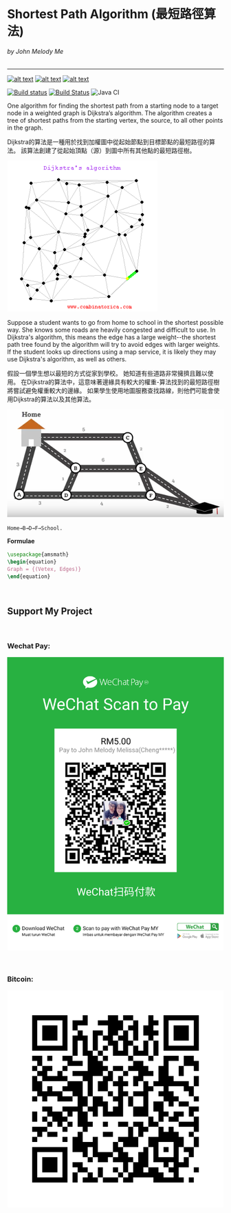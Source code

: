 # Shortest Path Algorithm (最短路徑算法)
###### by John Melody Me 
---
[![alt text][1.1]][1]
[![alt text][2.1]][2]
[![alt text][3.1]][3]

[1.1]: http://i.imgur.com/tXSoThF.png (http://www.twitter.com/johnmelodyme)
[2.1]: http://i.imgur.com/P3YfQoD.png (http://www.facebook.com/johnmelodyme)
[3.1]: http://i.imgur.com/0o48UoR.png (http://www.github.com/johnmelodyme)

[1]: http://www.twitter.com/johnmelodyme
[2]: http://www.facebook.com/johnmelodyme
[3]: http://www.github.com/johnmelodyme

[![Build status](https://ci.appveyor.com/api/projects/status/xaws7d1s0f4ho65b?svg=true)](https://ci.appveyor.com/project/johnmelodyme/shortestpathalgorithm)
[![Build Status](https://travis-ci.org/johnmelodyme/ShortestPathAlgorithm.svg?branch=master)](https://travis-ci.org/johnmelodyme/ShortestPathAlgorithm)
![Java CI](https://github.com/johnmelodyme/ShortestPathAlgorithm/workflows/Java%20CI%20with%20Gradle/badge.svg?branch=master)

One algorithm for finding the shortest path from a starting node to a target node in a weighted graph is Dijkstra’s algorithm. The algorithm creates a tree of shortest paths from the starting vertex, the source, to all other points in the graph.

Dijkstra的算法是一種用於找到加權圖中從起始節點到目標節點的最短路徑的算法。 該算法創建了從起始頂點（源）到圖中所有其他點的最短路徑樹。

![](assets/dijkstra.gif) 

Suppose a student wants to go from home to school in the shortest possible way. She knows some roads are heavily congested and difficult to use. In Dijkstra's algorithm, this means the edge has a large weight--the shortest path tree found by the algorithm will try to avoid edges with larger weights. If the student looks up directions using a map service, it is likely they may use Dijkstra's algorithm, as well as others.

假設一個學生想以最短的方式從家到學校。 她知道有些道路非常擁擠且難以使用。 在Dijkstra的算法中，這意味著邊緣具有較大的權重-算法找到的最短路徑樹將嘗試避免權重較大的邊緣。 如果學生使用地圖服務查找路線，則他們可能會使用Dijkstra的算法以及其他算法。

![](assets/spt.png)

```pseudocode
Home→B→D→F→School.
```

<b>Formulae</b>
```latex
\usepackage{amsmath}
\begin{equation}
Graph = {(Vetex, Edges)}
\end{equation}
```

<br />

## Support My Project
<br />

### Wechat Pay:
![](assets/wechat.png)

<br />

### Bitcoin:
![](assets/btc.jpg)
